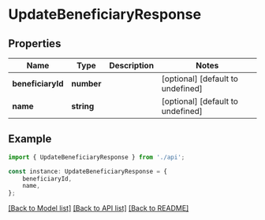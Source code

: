 # UpdateBeneficiaryResponse


## Properties

Name | Type | Description | Notes
------------ | ------------- | ------------- | -------------
**beneficiaryId** | **number** |  | [optional] [default to undefined]
**name** | **string** |  | [optional] [default to undefined]

## Example

```typescript
import { UpdateBeneficiaryResponse } from './api';

const instance: UpdateBeneficiaryResponse = {
    beneficiaryId,
    name,
};
```

[[Back to Model list]](../README.md#documentation-for-models) [[Back to API list]](../README.md#documentation-for-api-endpoints) [[Back to README]](../README.md)
